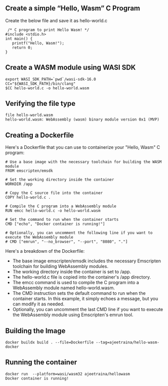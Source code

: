 ## Create a simple “Hello, Wasm” C Program

Create the below file and save it as hello-world.c

```
 /* C program to print Hello Wasm! */
#include <stdio.h>
int main() {
   printf("Hello, Wasm!");
   return 0;
}
```

## Create a WASM module using WASI SDK

```
export WASI_SDK_PATH=`pwd`/wasi-sdk-16.0
CC="${WASI_SDK_PATH}/bin/clang"
$CC hello-world.c -o hello-world.wasm
```


## Verifying the file type

```
file hello-world.wasm 
hello-world.wasm: WebAssembly (wasm) binary module version 0x1 (MVP)
```

## Creating a Dockerfile

Here's a Dockerfile that you can use to containerize your "Hello, Wasm" C program:

```
# Use a base image with the necessary toolchain for building the WASM module
FROM emscripten/emsdk 

# Set the working directory inside the container
WORKDIR /app

# Copy the C source file into the container
COPY hello-world.c .

# Compile the C program into a WebAssembly module
RUN emcc hello-world.c -o hello-world.wasm

# Set the command to run when the container starts
CMD ["echo", "Docker container is running!"]

# Optionally, you can uncomment the following line if you want to execute the WebAssembly module
# CMD ["emrun", "--no_browser", "--port", "8080", "."]
```

Here's a breakdown of the Dockerfile:

- The base image emscripten/emsdk  includes the necessary Emscripten toolchain for building WebAssembly modules.
- The working directory inside the container is set to /app.
- The hello-world.c file is copied into the container's /app directory.
- The emcc command is used to compile the C program into a WebAssembly module named hello-world.wasm.
- The CMD instruction sets the default command to run when the container starts. In this example, it simply echoes a message, but you can modify it as needed.
- Optionally, you can uncomment the last CMD line if you want to execute the WebAssembly module using Emscripten's emrun tool.


## Building the Image

```
docker buildx build . --file=Dockerfile --tag=ajeetraina/hello-wasm-docker
```

## Running the container

```
docker run  --platform=wasi/wasm32 ajeetraina/hellowasm
Docker container is running!
```
